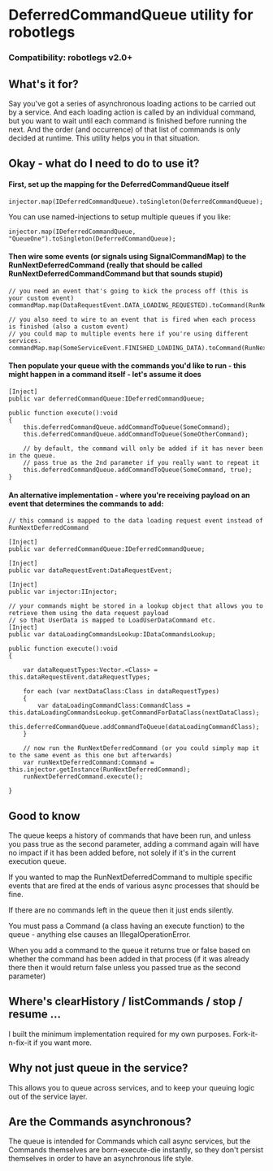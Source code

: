 # **DeferredCommandQueue utility for robotlegs** #

### Compatibility: robotlegs v2.0+

## What's it for? ##

Say you've got a series of asynchronous loading actions to be carried out by a service. And each loading action is called by an individual command, but you want to wait until each command is finished before running the next. And the order (and occurrence) of that list of commands is only decided at runtime. This utility helps you in that situation.

## Okay - what do I need to do to use it? ##

#### First, set up the mapping for the DeferredCommandQueue itself

    injector.map(IDeferredCommandQueue).toSingleton(DeferredCommandQueue);
    
You can use named-injections to setup multiple queues if you like:

    injector.map(IDeferredCommandQueue, "QueueOne").toSingleton(DeferredCommandQueue);

#### Then wire some events (or signals using SignalCommandMap) to the RunNextDeferredCommand (really that should be called RunNextDeferredCommandCommand but that sounds stupid)

    // you need an event that's going to kick the process off (this is your custom event)
	commandMap.map(DataRequestEvent.DATA_LOADING_REQUESTED).toCommand(RunNextDeferredCommand);

	// you also need to wire to an event that is fired when each process is finished (also a custom event)
    // you could map to multiple events here if you're using different services.
	commandMap.map(SomeServiceEvent.FINISHED_LOADING_DATA).toCommand(RunNextDeferredCommand);
	
#### Then populate your queue with the commands you'd like to run - this might happen in a command itself - let's assume it does

	[Inject]
	public var deferredCommandQueue:IDeferredCommandQueue;
	
	public function execute():void
	{
		this.deferredCommandQueue.addCommandToQueue(SomeCommand);
		this.deferredCommandQueue.addCommandToQueue(SomeOtherCommand);
		
		// by default, the command will only be added if it has never been in the queue.
		// pass true as the 2nd parameter if you really want to repeat it
		this.deferredCommandQueue.addCommandToQueue(SomeCommand, true);
	} 
	                 
	
#### An alternative implementation - where you're receiving payload on an event that determines the commands to add:

	// this command is mapped to the data loading request event instead of RunNextDeferredCommand
                     
	[Inject]
	public var deferredCommandQueue:IDeferredCommandQueue;
	
	[Inject]
	public var dataRequestEvent:DataRequestEvent;
	
	[Inject]
	public var injector:IInjector;
	
	// your commands might be stored in a lookup object that allows you to retrieve them using the data request payload 
	// so that UserData is mapped to LoadUserDataCommand etc.
	[Inject]
	public var dataLoadingCommandsLookup:IDataCommandsLookup;
	
	public function execute():void
	{
		
		var dataRequestTypes:Vector.<Class> = this.dataRequestEvent.dataRequestTypes;
		
		for each (var nextDataClass:Class in dataRequestTypes)
		{
			var dataLoadingCommandClass:CommandClass = this.dataLoadingCommandsLookup.getCommandForDataClass(nextDataClass);
			this.deferredCommandQueue.addCommandToQueue(dataLoadingCommandClass);
		}
		
	    // now run the RunNextDeferredCommand (or you could simply map it to the same event as this one but afterwards)
		var runNextDeferredCommand:Command = this.injector.getInstance(RunNextDeferredCommand);
		runNextDeferredCommand.execute();
		
	}
	

## Good to know ##

The queue keeps a history of commands that have been run, and unless you pass true as the second parameter, adding a command again will have no impact if it has been added before, not solely if it's in the current execution queue.

If you wanted to map the RunNextDeferredCommand to multiple specific events that are fired at the ends of various async processes that should be fine.

If there are no commands left in the queue then it just ends silently.

You must pass a Command (a class having an execute function) to the queue - anything else causes an IllegalOperationError.

When you add a command to the queue it returns true or false based on whether the command has been added in that process (if it was already there then it would return false unless you passed true as the second parameter)
  

## Where's clearHistory / listCommands / stop / resume ... ##

I built the minimum implementation required for my own purposes. Fork-it-n-fix-it if you want more.            
  
 
## Why not just queue in the service?

This allows you to queue across services, and to keep your queuing logic out of the service layer.


## Are the Commands asynchronous?

The queue is intended for Commands which call async services, but the Commands themselves are born-execute-die instantly, so they don't persist themselves in order to have an asynchronous life style.
